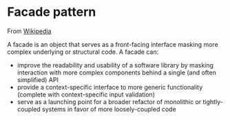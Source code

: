 # Facade pattern

From [Wikipedia](https://en.wikipedia.org/wiki/Facade_pattern)

A facade is an object that serves as a front-facing interface masking more complex underlying or structural code. A facade can:

* improve the readability and usability of a software library by masking interaction with more complex components behind a single (and often simplified) API
* provide a context-specific interface to more generic functionality (complete with context-specific input validation)
* serve as a launching point for a broader refactor of monolithic or tightly-coupled systems in favor of more loosely-coupled code